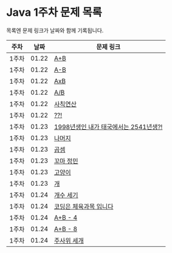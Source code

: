 # Java 1주차 문제 목록

목록엔 문제 링크가 날짜와 함께 기록됩니다.

|주차|날짜|문제 링크|
|----|------|---|
|1주차|01.22|[A+B](https://www.acmicpc.net/problem/1000)
|1주차|01.22|[A-B](https://www.acmicpc.net/problem/1001)
|1주차|01.22|[AxB](https://www.acmicpc.net/problem/10998)
|1주차|01.22|[A/B](https://www.acmicpc.net/problem/1008)
|1주차|01.22|[사칙연산](https://www.acmicpc.net/problem/10869)
|1주차|01.22|[??!](https://www.acmicpc.net/problem/10926)
|1주차|01.23|[1998년생인 내가 태국에서는 2541년생?!](https://www.acmicpc.net/problem/10926)
|1주차|01.23|[나머지](https://www.acmicpc.net/problem/10430)
|1주차|01.23|[곱셈](https://www.acmicpc.net/problem/2588)
|1주차|01.23|[꼬마 정민](https://www.acmicpc.net/problem/11382)
|1주차|01.23|[고양이](https://www.acmicpc.net/problem/10171)
|1주차|01.23|[개](https://www.acmicpc.net/problem/10172)
|1주차|01.24|[개수 세기](https://www.acmicpc.net/problem/10807)
|1주차|01.24|[코딩은 체육과목 입니다](https://www.acmicpc.net/problem/25314)
|1주차|01.24|[A+B - 4](https://www.acmicpc.net/problem/10951)
|1주차|01.24|[A+B - 8](https://www.acmicpc.net/problem/11022)
|1주차|01.24|[주사위 세개](https://www.acmicpc.net/problem/2480)